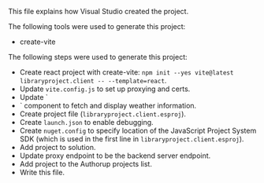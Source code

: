 This file explains how Visual Studio created the project.

The following tools were used to generate this project:
- create-vite

The following steps were used to generate this project:
- Create react project with create-vite: `npm init --yes vite@latest libraryproject.client -- --template=react`.
- Update `vite.config.js` to set up proxying and certs.
- Update `
- ` component to fetch and display weather information.
- Create project file (`libraryproject.client.esproj`).
- Create `launch.json` to enable debugging.
- Create `nuget.config` to specify location of the JavaScript Project System SDK (which is used in the first line in `libraryproject.client.esproj`).
- Add project to solution.
- Update proxy endpoint to be the backend server endpoint.
- Add project to the Authorup projects list.
- Write this file.
